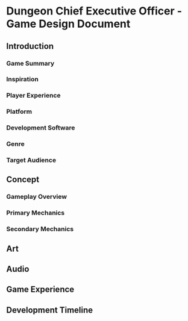 # Dungeon Chief Executive Officer - Game Design Document

## Introduction

### Game Summary

### Inspiration

### Player Experience

### Platform

### Development Software

### Genre

### Target Audience

## Concept

### Gameplay Overview

### Primary Mechanics

### Secondary Mechanics

## Art

## Audio

## Game Experience

## Development Timeline